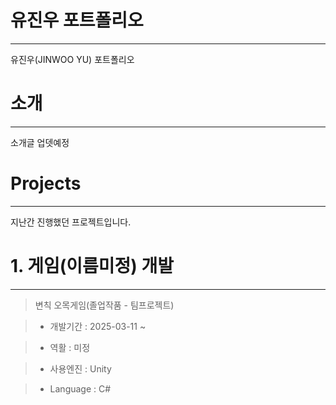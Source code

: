 # 유진우 포트폴리오
---
유진우(JINWOO YU) 포트폴리오
# 소개
---
소개글 업뎃예정

# Projects
---
지난간 진행했던 프로젝트입니다.

# 1. 게임(이름미정) 개발
---
> 변칙 오목게임(졸업작품 - 팀프로젝트)


> + 개발기간 : 2025-03-11 ~


> + 역활 : 미정


> + 사용엔진 : Unity


> + Language : C#


